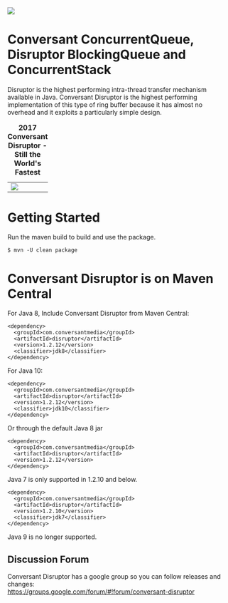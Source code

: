 <img src="https://github.com/conversant/disruptor/blob/master/src/main/resources/ConversantDisruptorLogo.png?raw=true">

# Conversant ConcurrentQueue, Disruptor BlockingQueue and ConcurrentStack

Disruptor is the highest performing intra-thread transfer mechanism available in Java.  Conversant Disruptor is the highest performing implementation of this type of ring buffer because it has almost no overhead and it exploits a particularly simple design. 

<table>
<td><img src="https://github.com/conversant/disruptor/blob/master/benchmark/benchmark.jpg?raw=true"></td><tr>
<caption><strong>2017 Conversant Disruptor - Still the World's Fastest</strong></caption>
</table>

# Getting Started

Run the maven build to build and use the package.

```$ mvn -U clean package```

# Conversant Disruptor is on Maven Central

For Java 8, Include Conversant Disruptor from Maven Central:

```
<dependency>
  <groupId>com.conversantmedia</groupId>
  <artifactId>disruptor</artifactId>
  <version>1.2.12</version>
  <classifier>jdk8</classifier>
</dependency>
```
For Java 10:

```
<dependency>
  <groupId>com.conversantmedia</groupId>
  <artifactId>disruptor</artifactId>
  <version>1.2.12</version>
  <classifier>jdk10</classifier>
</dependency>
```

Or through the default Java 8 jar

```
<dependency>
  <groupId>com.conversantmedia</groupId>
  <artifactId>disruptor</artifactId>
  <version>1.2.12</version>
</dependency>
```

Java 7 is only supported in 1.2.10 and below.   

```
<dependency>
  <groupId>com.conversantmedia</groupId>
  <artifactId>disruptor</artifactId>
  <version>1.2.10</version>
  <classifier>jdk7</classifier>
</dependency>
```

Java 9 is no longer supported.

## Discussion Forum

Conversant Disruptor has a google group so you can follow releases and changes:   
https://groups.google.com/forum/#!forum/conversant-disruptor


